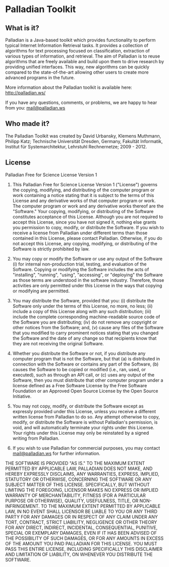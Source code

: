 Palladian Toolkit
=================

What is it?
-----------

Palladian is a Java-based toolkit which provides functionality to perform typical Internet Information Retrieval tasks. It provides a collection of algorithms for text processing focused on classification, extraction of various types of information, and retrieval. The aim of Palladian is to reuse algorithms that are freely available and build upon them to drive research by providing unified interfaces. This way, new algorithms can be quickly compared to the state-of-the-art allowing other users to create more advanced programs in the future.

More information about the Palladian toolkit is available here: <http://palladian.ws/>

If you have any questions, comments, or problems, we are happy to hear from you: <mail@palladian.ws>

Who made it?
------------

The Palladian Toolkit was created by David Urbansky, Klemens Muthmann, Philipp Katz; Technische Universität Dresden, Germany, Fakultät Informatik, Institut für Systemarchitektur, Lehrstuhl Rechnernetze; 2009 - 2012.

License
-------

Palladian Free for Science License Version 1

1. This Palladian Free for Science License Version 1 ("License") governs the copying, modifying, and distributing of the computer program or work containing a notice stating that it is subject to the terms of this License and any derivative works of that computer program or work. The computer program or work and any derivative works thereof are the "Software." Your copying, modifying, or distributing of the Software constitutes acceptance of this License. Although you are not required to accept this License, since you have not signed it, nothing else grants you permission to copy, modify, or distribute the Software. If you wish to receive a license from Palladian under different terms than those contained in this License, please contact Palladian. Otherwise, if you do not accept this License, any copying, modifying, or distributing of the Software is strictly prohibited by law.

2. You may copy or modify the Software or use any output of the Software (i) for internal non-production trial, testing, and evaluation of the Software. Copying or modifying the Software includes the acts of "installing", "running", "using", "accessing", or "deploying" the Software as those terms are understood in the software industry. Therefore, those activities are only permitted under this License in the ways that copying or modifying are permitted.

3. You may distribute the Software, provided that you: (i) distribute the Software only under the terms of this License, no more, no less; (ii) include a copy of this License along with any such distribution; (iii) include the complete corresponding machine-readable source code of the Software you are distributing; (iv) do not remove any copyright or other notices from the Software; and, (v) cause any files of the Software that you modified to carry prominent notices stating that you changed the Software and the date of any change so that recipients know that they are not receiving the original Software.

4. Whether you distribute the Software or not, if you distribute any computer program that is not the Software, but that (a) is distributed in connection with the Software or contains any part of the Software, (b) causes the Software to be copied or modified (i.e., ran, used, or executed), such as through an API call, or (c) uses any output of the Software, then you must distribute that other computer program under a license defined as a Free Software License by the Free Software Foundation or an Approved Open Source License by the Open Source Initiative.

5. You may not copy, modify, or distribute the Software except as expressly provided under this License, unless you receive a different written license from Palladian to do so. Any attempt otherwise to copy, modify, or distribute the Software is without Palladian's permission, is void, and will automatically terminate your rights under this License. Your rights under this License may only be reinstated by a signed writing from Palladian.

6. If you wish to use Palladian for commercial purposes, you may contact <mail@palladian.ws> for further information.

THE SOFTWARE IS PROVIDED "AS IS." TO THE MAXIMUM EXTENT PERMITTED BY APPLICABLE LAW, PALLADIAN DOES NOT MAKE, AND HEREBY EXPRESSLY DISCLAIMS, ANY WARRANTIES, EXPRESS, IMPLIED, STATUTORY OR OTHERWISE, CONCERNING THE SOFTWARE OR ANY SUBJECT MATTER OF THIS LICENSE. SPECIFICALLY, BUT WITHOUT LIMITING THE FOREGOING, LICENSOR MAKES NO EXPRESS OR IMPLIED WARRANTY OF MERCHANTABILITY, FITNESS (FOR A PARTICULAR PURPOSE OR OTHERWISE), QUALITY, USEFULNESS, TITLE, OR NON-INFRINGEMENT. TO THE MAXIMUM EXTENT PERMITTED BY APPLICABLE LAW, IN NO EVENT SHALL LICENSOR BE LIABLE TO YOU OR ANY THIRD PARTY FOR ANY DAMAGES OR IN RESPECT OF ANY CLAIM UNDER ANY TORT, CONTRACT, STRICT LIABILITY, NEGLIGENCE OR OTHER THEORY FOR ANY DIRECT, INDIRECT, INCIDENTAL, CONSEQUENTIAL, PUNITIVE, SPECIAL OR EXEMPLARY DAMAGES, EVEN IF IT HAS BEEN ADVISED OF THE POSSIBILITY OF SUCH DAMAGES, OR FOR ANY AMOUNTS IN EXCESS OF THE AMOUNT YOU PAID PALLADIAN FOR THIS LICENSE. YOU MUST PASS THIS ENTIRE LICENSE, INCLUDING SPECIFICALLY THIS DISCLAIMER AND LIMITATION OF LIABILITY, ON WHENEVER YOU DISTRIBUTE THE SOFTWARE.

